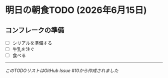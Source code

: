 # 明日の朝食TODO (2026年6月15日)

## コンフレークの準備

- [ ] シリアルを準備する
- [ ] 牛乳を注ぐ
- [ ] 食べる

---

*このTODOリストはGitHub Issue #10から作成されました*